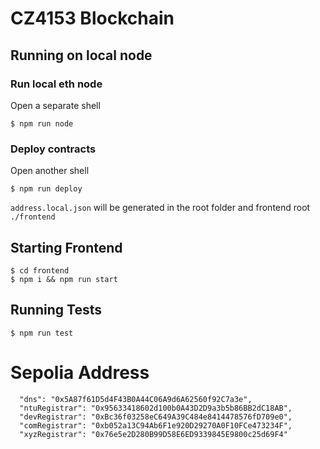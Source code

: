 # CZ4153 Blockchain

## Running on local node
### Run local eth node
Open a separate shell 
```
$ npm run node
```
### Deploy contracts
Open another shell
```
$ npm run deploy
```
`address.local.json` will be generated in the root folder and 
frontend root `./frontend`

## Starting Frontend
```
$ cd frontend 
$ npm i && npm run start
```

## Running Tests
```
$ npm run test
```

# Sepolia Address
```
  "dns": "0x5A87f61D5d4F43B0A44C06A9d6A62560f92C7a3e",
  "ntuRegistrar": "0x95633418602d100b0A43D2D9a3b5b86BB2dC18AB",
  "devRegistrar": "0xBc36f03258eC649A39C484e8414478576fD709e0",
  "comRegistrar": "0xb052a13C94Ab6F1e920D29270A0F10FCe473234F",
  "xyzRegistrar": "0x76e5e2D280B99D58E6ED9339845E9800c25d69F4"
```